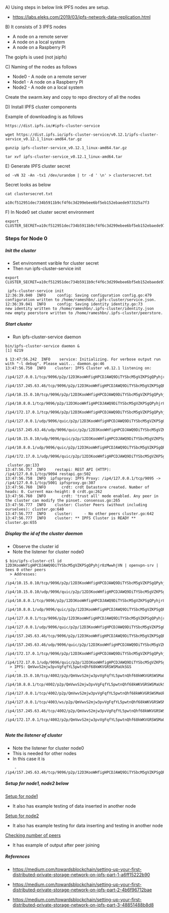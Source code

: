 
A) Using steps in below link IPFS nodes are setup. 
- https://labs.eleks.com/2019/03/ipfs-network-data-replication.html

B) It consists of 3 IPFS nodes
- A node on a remote server
- A node on a local system 
- A node on a Raspberry PI  


The goipfs is used (not jsipfs)

C) Naming of the nodes as follows

- Node0 - A node on a remote server
- Node1 - A node on a Raspberry PI  
- Node2 - A node on a local system 

Create the swarm.key and copy to repo directory of all the nodes

D) Install IPFS cluster components

Example of downloading is as follows

```
https://dist.ipfs.io/#ipfs-cluster-service

wget https://dist.ipfs.io/ipfs-cluster-service/v0.12.1/ipfs-cluster-service_v0.12.1_linux-amd64.tar.gz

gunzip ipfs-cluster-service_v0.12.1_linux-amd64.tar.gz

tar xvf ipfs-cluster-service_v0.12.1_linux-amd64.tar

```

E) Generate IPFS cluster secret

```
od -vN 32 -An -tx1 /dev/urandom | tr -d ' \n' > clustersecret.txt

```

Secret looks as below
```
cat clustersecret.txt

a10cf512951dec734b5911b9cf4f6c3d299ebee6bf5eb152ebaede973325a7f3

```

F) In Node0 set cluster secret environment

```
export CLUSTER_SECRET=a10cf512951dec734b5911b9cf4f6c3d299ebee6bf5eb152ebaede973325a7f3

```

### Steps for Node 0 

##### Init the cluster


- Set environment varible for cluster secret
- Then run ipfs-cluster-service init

```
export CLUSTER_SECRET=a10cf512951dec734b5911b9cf4f6c3d299ebee6bf5eb152ebaede973325a7f3

 ipfs-cluster-service init
12:36:39.040  INFO     config: Saving configuration config.go:479
configuration written to /home/rameshbn/.ipfs-cluster/service.json.
12:36:39.041  INFO     config: Saving identity identity.go:73
new identity written to /home/rameshbn/.ipfs-cluster/identity.json
new empty peerstore written to /home/rameshbn/.ipfs-cluster/peerstore.

```

##### Start cluster

- Run ipfs-cluster-service daemon

```
bin/ipfs-cluster-service daemon &
[1] 6219

$ 13:47:56.242  INFO    service: Initializing. For verbose output run with "-l debug". Please wait... daemon.go:46
13:47:56.750  INFO    cluster: IPFS Cluster v0.12.1 listening on:
        /ip4/127.0.0.1/tcp/9096/p2p/12D3KooWHfigHPCDJAWQ9DiTYSbcM5gVZKPSgQPyhjr8zMwwhjVN
        /ip4/157.245.63.46/tcp/9096/p2p/12D3KooWHfigHPCDJAWQ9DiTYSbcM5gVZKPSgQPyhjr8zMwwhjVN
        /ip4/10.15.0.10/tcp/9096/p2p/12D3KooWHfigHPCDJAWQ9DiTYSbcM5gVZKPSgQPyhjr8zMwwhjVN
        /ip4/10.8.0.1/tcp/9096/p2p/12D3KooWHfigHPCDJAWQ9DiTYSbcM5gVZKPSgQPyhjr8zMwwhjVN
        /ip4/172.17.0.1/tcp/9096/p2p/12D3KooWHfigHPCDJAWQ9DiTYSbcM5gVZKPSgQPyhjr8zMwwhjVN
        /ip4/127.0.0.1/udp/9096/quic/p2p/12D3KooWHfigHPCDJAWQ9DiTYSbcM5gVZKPSgQPyhjr8zMwwhjVN
        /ip4/157.245.63.46/udp/9096/quic/p2p/12D3KooWHfigHPCDJAWQ9DiTYSbcM5gVZKPSgQPyhjr8zMwwhjVN
        /ip4/10.15.0.10/udp/9096/quic/p2p/12D3KooWHfigHPCDJAWQ9DiTYSbcM5gVZKPSgQPyhjr8zMwwhjVN
        /ip4/10.8.0.1/udp/9096/quic/p2p/12D3KooWHfigHPCDJAWQ9DiTYSbcM5gVZKPSgQPyhjr8zMwwhjVN
        /ip4/172.17.0.1/udp/9096/quic/p2p/12D3KooWHfigHPCDJAWQ9DiTYSbcM5gVZKPSgQPyhjr8zMwwhjVN

 cluster.go:133
13:47:56.757  INFO    restapi: REST API (HTTP): /ip4/127.0.0.1/tcp/9094 restapi.go:502
13:47:56.758  INFO  ipfsproxy: IPFS Proxy: /ip4/127.0.0.1/tcp/9095 -> /ip4/127.0.0.1/tcp/5001 ipfsproxy.go:307
13:47:56.760  INFO       crdt: crdt Datastore created. Number of heads: 0. Current max-height: 0 crdt.go:262
13:47:56.760  INFO       crdt: 'trust all' mode enabled. Any peer in the cluster can modify the pinset. consensus.go:265
13:47:56.777  INFO    cluster: Cluster Peers (without including ourselves): cluster.go:640
13:47:56.777  INFO    cluster:     - No other peers cluster.go:642
13:47:56.777  INFO    cluster: ** IPFS Cluster is READY ** cluster.go:655

```


##### Display the id of the cluster daemon

- Observe the cluster id
- Note the listener for cluster node0

```
$ bin/ipfs-cluster-ctl id
12D3KooWHfigHPCDJAWQ9DiTYSbcM5gVZKPSgQPyhjr8zMwwhjVN | openvpn-srv | Sees 0 other peers
  > Addresses:
    - /ip4/10.15.0.10/tcp/9096/p2p/12D3KooWHfigHPCDJAWQ9DiTYSbcM5gVZKPSgQPyhjr8zMwwhjVN
    - /ip4/10.15.0.10/udp/9096/quic/p2p/12D3KooWHfigHPCDJAWQ9DiTYSbcM5gVZKPSgQPyhjr8zMwwhjVN
    - /ip4/10.8.0.1/tcp/9096/p2p/12D3KooWHfigHPCDJAWQ9DiTYSbcM5gVZKPSgQPyhjr8zMwwhjVN
    - /ip4/10.8.0.1/udp/9096/quic/p2p/12D3KooWHfigHPCDJAWQ9DiTYSbcM5gVZKPSgQPyhjr8zMwwhjVN
    - /ip4/127.0.0.1/tcp/9096/p2p/12D3KooWHfigHPCDJAWQ9DiTYSbcM5gVZKPSgQPyhjr8zMwwhjVN
    - /ip4/127.0.0.1/udp/9096/quic/p2p/12D3KooWHfigHPCDJAWQ9DiTYSbcM5gVZKPSgQPyhjr8zMwwhjVN
    - /ip4/157.245.63.46/tcp/9096/p2p/12D3KooWHfigHPCDJAWQ9DiTYSbcM5gVZKPSgQPyhjr8zMwwhjVN
    - /ip4/157.245.63.46/udp/9096/quic/p2p/12D3KooWHfigHPCDJAWQ9DiTYSbcM5gVZKPSgQPyhjr8zMwwhjVN
    - /ip4/172.17.0.1/tcp/9096/p2p/12D3KooWHfigHPCDJAWQ9DiTYSbcM5gVZKPSgQPyhjr8zMwwhjVN
    - /ip4/172.17.0.1/udp/9096/quic/p2p/12D3KooWHfigHPCDJAWQ9DiTYSbcM5gVZKPSgQPyhjr8zMwwhjVN
  > IPFS: QmVwvS2mjw3pvVgFqfYL5pwtnQhf68kWKVGRSWSMaUkSGS
    - /ip4/10.15.0.10/tcp/4002/p2p/QmVwvS2mjw3pvVgFqfYL5pwtnQhf68kWKVGRSWSMaUkSGS
    - /ip4/10.8.0.1/tcp/4002/p2p/QmVwvS2mjw3pvVgFqfYL5pwtnQhf68kWKVGRSWSMaUkSGS
    - /ip4/127.0.0.1/tcp/4002/p2p/QmVwvS2mjw3pvVgFqfYL5pwtnQhf68kWKVGRSWSMaUkSGS
    - /ip4/127.0.0.1/tcp/4003/ws/p2p/QmVwvS2mjw3pvVgFqfYL5pwtnQhf68kWKVGRSWSMaUkSGS
    - /ip4/157.245.63.46/tcp/4002/p2p/QmVwvS2mjw3pvVgFqfYL5pwtnQhf68kWKVGRSWSMaUkSGS
    - /ip4/172.17.0.1/tcp/4002/p2p/QmVwvS2mjw3pvVgFqfYL5pwtnQhf68kWKVGRSWSMaUkSGS


```

##### Note the listener of cluster

- Note the listener for cluster node0
- This is needed for other nodes     
- In this case it is 

```
    - /ip4/157.245.63.46/tcp/9096/p2p/12D3KooWHfigHPCDJAWQ9DiTYSbcM5gVZKPSgQPyhjr8zMwwhjVN

```


##### Setup for node1, node2 below


[Setup for node1](clusnode1.md)
- It also has example testing of data inserted in another node

[Setup for node2](clusnode2.md)
- It also has example testing for data inserting and testing in another node


[Checking number of peers](checkingpeers.md)
- It has example of output after peer joining

##### References

- https://medium.com/towardsblockchain/setting-up-your-first-distributed-private-storage-network-on-ipfs-part-1-a6ff15222b90

- https://medium.com/towardsblockchain/setting-up-your-first-distributed-private-storage-network-on-ipfs-part-2-4b6f96712bae

- https://medium.com/towardsblockchain/setting-up-your-first-distributed-private-storage-network-on-ipfs-part-3-48851488b8d8



